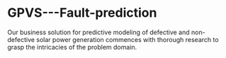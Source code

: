 # GPVS---Fault-prediction
  Our business solution for predictive modeling of defective and non-defective solar power generation  commences with thorough research to grasp the intricacies of the problem domain.
